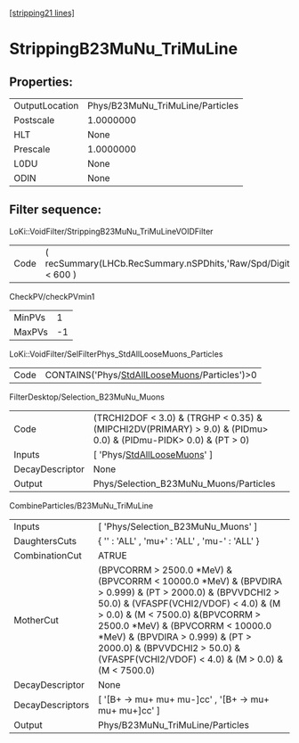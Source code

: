 [[stripping21 lines]](./stripping21-index)

# StrippingB23MuNu_TriMuLine

## Properties:

|                |                                  |
|----------------|----------------------------------|
| OutputLocation | Phys/B23MuNu_TriMuLine/Particles |
| Postscale      | 1.0000000                        |
| HLT            | None                             |
| Prescale       | 1.0000000                        |
| L0DU           | None                             |
| ODIN           | None                             |

## Filter sequence:

LoKi::VoidFilter/StrippingB23MuNu_TriMuLineVOIDFilter

|      |                                                                  |
|------|------------------------------------------------------------------|
| Code | ( recSummary(LHCb.RecSummary.nSPDhits,'Raw/Spd/Digits') \< 600 ) |

CheckPV/checkPVmin1

|        |     |
|--------|-----|
| MinPVs | 1   |
| MaxPVs | -1  |

LoKi::VoidFilter/SelFilterPhys_StdAllLooseMuons_Particles

|      |                                                                                                  |
|------|--------------------------------------------------------------------------------------------------|
| Code | CONTAINS('Phys/[StdAllLooseMuons](./stripping21-commonparticles-stdallloosemuons)/Particles')\>0 |

FilterDesktop/Selection_B23MuNu_Muons

|                 |                                                                                                                     |
|-----------------|---------------------------------------------------------------------------------------------------------------------|
| Code            | (TRCHI2DOF \< 3.0) & (TRGHP \< 0.35) & (MIPCHI2DV(PRIMARY) \> 9.0) & (PIDmu\> 0.0) & (PIDmu-PIDK\> 0.0) & (PT \> 0) |
| Inputs          | [ 'Phys/[StdAllLooseMuons](./stripping21-commonparticles-stdallloosemuons)' ]                                     |
| DecayDescriptor | None                                                                                                                |
| Output          | Phys/Selection_B23MuNu_Muons/Particles                                                                              |

CombineParticles/B23MuNu_TriMuLine

|                  |                                                                                                                                                                                                                                                                                                                                                                  |
|------------------|------------------------------------------------------------------------------------------------------------------------------------------------------------------------------------------------------------------------------------------------------------------------------------------------------------------------------------------------------------------|
| Inputs           | [ 'Phys/Selection_B23MuNu_Muons' ]                                                                                                                                                                                                                                                                                                                             |
| DaughtersCuts    | { '' : 'ALL' , 'mu+' : 'ALL' , 'mu-' : 'ALL' }                                                                                                                                                                                                                                                                                                                   |
| CombinationCut   | ATRUE                                                                                                                                                                                                                                                                                                                                                            |
| MotherCut        | (BPVCORRM \> 2500.0 \*MeV) & (BPVCORRM \< 10000.0 \*MeV) & (BPVDIRA \> 0.999) & (PT \> 2000.0) & (BPVVDCHI2 \> 50.0) & (VFASPF(VCHI2/VDOF) \< 4.0) & (M \> 0.0) & (M \< 7500.0) &(BPVCORRM \> 2500.0 \*MeV) & (BPVCORRM \< 10000.0 \*MeV) & (BPVDIRA \> 0.999) & (PT \> 2000.0) & (BPVVDCHI2 \> 50.0) & (VFASPF(VCHI2/VDOF) \< 4.0) & (M \> 0.0) & (M \< 7500.0) |
| DecayDescriptor  | None                                                                                                                                                                                                                                                                                                                                                             |
| DecayDescriptors | [ '[B+ -\> mu+ mu+ mu-]cc' , '[B+ -\> mu+ mu+ mu+]cc' ]                                                                                                                                                                                                                                                                                                    |
| Output           | Phys/B23MuNu_TriMuLine/Particles                                                                                                                                                                                                                                                                                                                                 |
